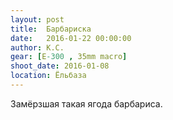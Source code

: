 ```yaml
---
layout: post
title:  Барбариска
date:   2016-01-22 00:00:00
author: К.С.
gear: [E-300 , 35mm macro]
shoot_date: 2016-01-08
location: Ёльбаза
---
```


Замёрзшая такая ягода барбариса.
